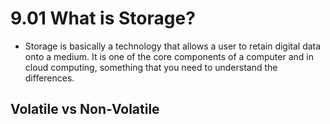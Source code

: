 # 9.01 What is Storage?
* Storage is basically a technology that allows a user to retain digital data onto a medium. It is one of the core components of a computer and in cloud computing, something that you need to understand the differences.
## Volatile vs Non-Volatile
